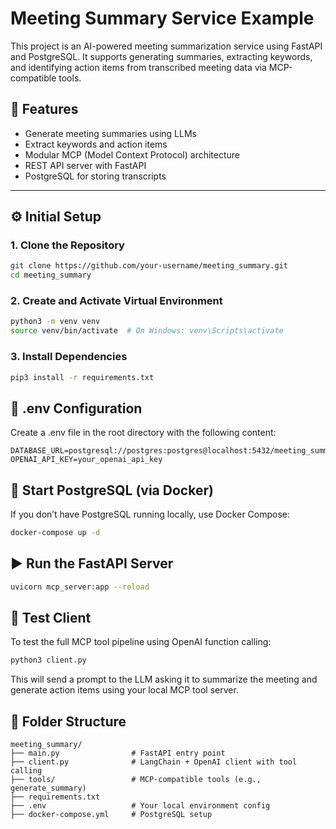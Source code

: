 # Meeting Summary Service Example

This project is an AI-powered meeting summarization service using FastAPI and PostgreSQL. It supports generating summaries, extracting keywords, and identifying action items from transcribed meeting data via MCP-compatible tools.

## 🚀 Features

- Generate meeting summaries using LLMs
- Extract keywords and action items
- Modular MCP (Model Context Protocol) architecture
- REST API server with FastAPI
- PostgreSQL for storing transcripts

---

## ⚙️ Initial Setup

### 1. Clone the Repository

```bash
git clone https://github.com/your-username/meeting_summary.git
cd meeting_summary
```

### 2. Create and Activate Virtual Environment
```bash
python3 -m venv venv
source venv/bin/activate  # On Windows: venv\Scripts\activate
```

### 3. Install Dependencies

```bash
pip3 install -r requirements.txt
```

## 🧪 .env Configuration
Create a .env file in the root directory with the following content:
```env
DATABASE_URL=postgresql://postgres:postgres@localhost:5432/meeting_summary
OPENAI_API_KEY=your_openai_api_key
```

## 🐘 Start PostgreSQL (via Docker)
If you don’t have PostgreSQL running locally, use Docker Compose:
```bash
docker-compose up -d
```

## ▶️ Run the FastAPI Server
```bash
uvicorn mcp_server:app --reload
```

## 🧪 Test Client
To test the full MCP tool pipeline using OpenAI function calling:
```bash
python3 client.py
```
This will send a prompt to the LLM asking it to summarize the meeting and generate action items using your local MCP tool server.

## 📁 Folder Structure

```
meeting_summary/
├── main.py                # FastAPI entry point
├── client.py              # LangChain + OpenAI client with tool calling
├── tools/                 # MCP-compatible tools (e.g., generate_summary)
├── requirements.txt
├── .env                   # Your local environment config
├── docker-compose.yml     # PostgreSQL setup
```